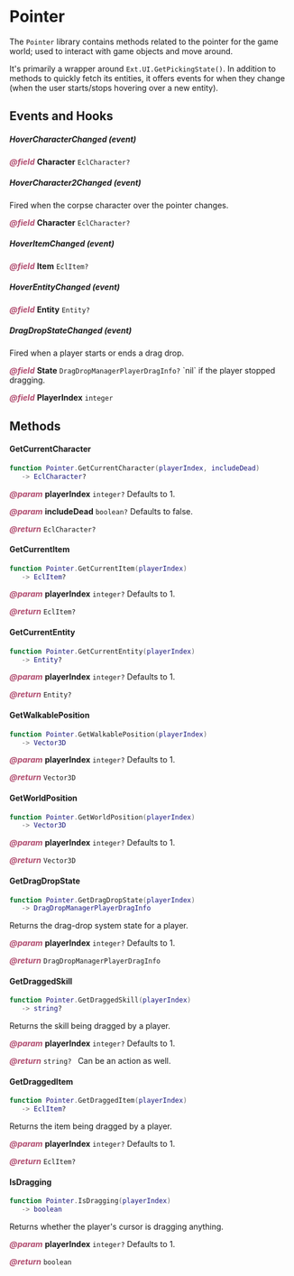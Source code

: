 # Pointer
The `Pointer` library contains methods related to the pointer for the game world; used to interact with game objects and move around.

It's primarily a wrapper around `Ext.UI.GetPickingState()`. In addition to methods to quickly fetch its entities, it offers events for when they change (when the user starts/stops hovering over a new entity).

<doc package="PointerLib">



## Events and Hooks

##### HoverCharacterChanged (event)



<p style="margin-bottom:0px;"><span style="color:#b04a6e;"><b><i>@field</i></b></span> <b>Character</b> <code>EclCharacter?</code> </p>

##### HoverCharacter2Changed (event)

Fired when the corpse character over the pointer changes.



<p style="margin-bottom:0px;"><span style="color:#b04a6e;"><b><i>@field</i></b></span> <b>Character</b> <code>EclCharacter?</code> </p>

##### HoverItemChanged (event)



<p style="margin-bottom:0px;"><span style="color:#b04a6e;"><b><i>@field</i></b></span> <b>Item</b> <code>EclItem?</code> </p>

##### HoverEntityChanged (event)



<p style="margin-bottom:0px;"><span style="color:#b04a6e;"><b><i>@field</i></b></span> <b>Entity</b> <code>Entity?</code> </p>

##### DragDropStateChanged (event)

Fired when a player starts or ends a drag drop. 



<p style="margin-bottom:0px;"><span style="color:#b04a6e;"><b><i>@field</i></b></span> <b>State</b> <code>DragDropManagerPlayerDragInfo?</code> `nil` if the player stopped dragging.</p>



<p style="margin-bottom:0px;"><span style="color:#b04a6e;"><b><i>@field</i></b></span> <b>PlayerIndex</b> <code>integer</code> </p>



## Methods

#### GetCurrentCharacter



```lua
function Pointer.GetCurrentCharacter(playerIndex, includeDead)
   -> EclCharacter?
```







<p style="margin-bottom:0px;"><span style="color:#b04a6e;"><b><i>@param</i></b></span> <b>playerIndex</b> <code>integer?</code> Defaults to 1.</p>



<p style="margin-bottom:0px;"><span style="color:#b04a6e;"><b><i>@param</i></b></span> <b>includeDead</b> <code>boolean?</code> Defaults to false.</p>



<p style="margin-bottom:0px;"><span style="color:#b04a6e;"><b><i>@return</i></b></span> <code>EclCharacter?</code> </p>

#### GetCurrentItem



```lua
function Pointer.GetCurrentItem(playerIndex)
   -> EclItem?
```







<p style="margin-bottom:0px;"><span style="color:#b04a6e;"><b><i>@param</i></b></span> <b>playerIndex</b> <code>integer?</code> Defaults to 1.</p>



<p style="margin-bottom:0px;"><span style="color:#b04a6e;"><b><i>@return</i></b></span> <code>EclItem?</code> </p>

#### GetCurrentEntity



```lua
function Pointer.GetCurrentEntity(playerIndex)
   -> Entity?
```







<p style="margin-bottom:0px;"><span style="color:#b04a6e;"><b><i>@param</i></b></span> <b>playerIndex</b> <code>integer?</code> Defaults to 1.</p>



<p style="margin-bottom:0px;"><span style="color:#b04a6e;"><b><i>@return</i></b></span> <code>Entity?</code> </p>

#### GetWalkablePosition



```lua
function Pointer.GetWalkablePosition(playerIndex)
   -> Vector3D
```







<p style="margin-bottom:0px;"><span style="color:#b04a6e;"><b><i>@param</i></b></span> <b>playerIndex</b> <code>integer?</code> Defaults to 1.</p>



<p style="margin-bottom:0px;"><span style="color:#b04a6e;"><b><i>@return</i></b></span> <code>Vector3D</code> </p>

#### GetWorldPosition



```lua
function Pointer.GetWorldPosition(playerIndex)
   -> Vector3D
```







<p style="margin-bottom:0px;"><span style="color:#b04a6e;"><b><i>@param</i></b></span> <b>playerIndex</b> <code>integer?</code> Defaults to 1.</p>



<p style="margin-bottom:0px;"><span style="color:#b04a6e;"><b><i>@return</i></b></span> <code>Vector3D</code> </p>

#### GetDragDropState



```lua
function Pointer.GetDragDropState(playerIndex)
   -> DragDropManagerPlayerDragInfo
```



Returns the drag-drop system state for a player.



<p style="margin-bottom:0px;"><span style="color:#b04a6e;"><b><i>@param</i></b></span> <b>playerIndex</b> <code>integer?</code> Defaults to 1.</p>



<p style="margin-bottom:0px;"><span style="color:#b04a6e;"><b><i>@return</i></b></span> <code>DragDropManagerPlayerDragInfo</code> </p>

#### GetDraggedSkill



```lua
function Pointer.GetDraggedSkill(playerIndex)
   -> string? 
```



Returns the skill being dragged by a player.



<p style="margin-bottom:0px;"><span style="color:#b04a6e;"><b><i>@param</i></b></span> <b>playerIndex</b> <code>integer?</code> Defaults to 1.</p>



<p style="margin-bottom:0px;"><span style="color:#b04a6e;"><b><i>@return</i></b></span> <code>string? </code> Can be an action as well.</p>

#### GetDraggedItem



```lua
function Pointer.GetDraggedItem(playerIndex)
   -> EclItem?
```



Returns the item being dragged by a player.



<p style="margin-bottom:0px;"><span style="color:#b04a6e;"><b><i>@param</i></b></span> <b>playerIndex</b> <code>integer?</code> Defaults to 1.</p>



<p style="margin-bottom:0px;"><span style="color:#b04a6e;"><b><i>@return</i></b></span> <code>EclItem?</code> </p>

#### IsDragging



```lua
function Pointer.IsDragging(playerIndex)
   -> boolean
```



Returns whether the player's cursor is dragging anything.



<p style="margin-bottom:0px;"><span style="color:#b04a6e;"><b><i>@param</i></b></span> <b>playerIndex</b> <code>integer?</code> Defaults to 1.</p>



<p style="margin-bottom:0px;"><span style="color:#b04a6e;"><b><i>@return</i></b></span> <code>boolean</code> </p>
</doc>